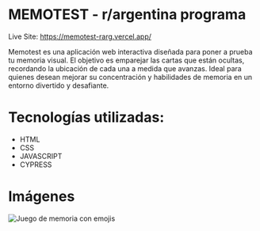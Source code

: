 # MEMOTEST - r/argentina programa

Live Site: https://memotest-rarg.vercel.app/

Memotest es una aplicación web interactiva diseñada para poner a prueba tu memoria visual. El objetivo es emparejar las cartas que están ocultas, recordando la ubicación de cada una a medida que avanzas. Ideal para quienes desean mejorar su concentración y habilidades de memoria en un entorno divertido y desafiante.

# Tecnologías utilizadas: 
- HTML
- CSS
- JAVASCRIPT
- CYPRESS 

# Imágenes 

![Juego de memoria con emojis](/favicon_io/memotest.png)
